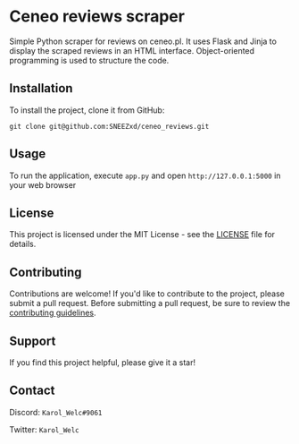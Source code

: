 
# Ceneo reviews scraper

Simple Python scraper for reviews on ceneo.pl. It uses Flask and Jinja to display the scraped reviews in an HTML interface. Object-oriented programming is used to structure the code.


## Installation

To install the project, clone it from GitHub:

`git clone git@github.com:SNEEZxd/ceneo_reviews.git`
## Usage

To run the application, execute `app.py` and open `http://127.0.0.1:5000` in your web browser


## License

This project is licensed under the MIT License - see the [LICENSE](https://opensource.org/license/mit/) file for details.

## Contributing

Contributions are welcome! If you'd like to contribute to the project, please submit a pull request. Before submitting a pull request, be sure to review the [contributing guidelines](CONTRIBUTING.md).

## Support

If you find this project helpful, please give it a star!

## Contact

Discord: `Karol_Welc#9061`

Twitter: `Karol_Welc`